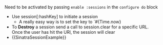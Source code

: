 Need to be activated by passing `enable :sessions` in the `configure do` block

* Use session[:hashKey] to initiate a session
  * A really easy way is to set the key to `#{Time.now}
* To __Destroy__ a session send a call to session.clear for a specific URL. Once the user has hit the URl, the session will clear
* {{SinatraSessionExample}}